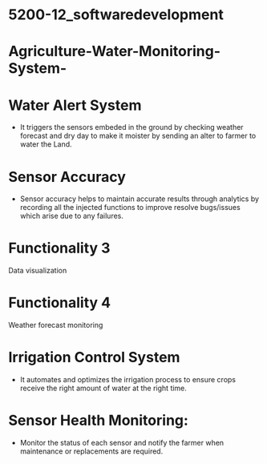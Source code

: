 # 5200-12_softwaredevelopment

# Agriculture-Water-Monitoring-System-

# Water Alert System 
- It triggers the sensors embeded in the ground by checking weather forecast and dry day to make it moister by sending an alter to farmer to water the Land. 


# Sensor Accuracy
- Sensor accuracy helps to maintain accurate results through analytics by recording all the injected functions to improve resolve bugs/issues which arise due to any failures. 

# Functionality 3 
Data visualization

# Functionality 4 
Weather forecast monitoring

# Irrigation Control System
- It automates and optimizes the irrigation process to ensure crops receive the right amount of water at the right time.  

# Sensor Health Monitoring: 
- Monitor the status of each sensor and notify the farmer when maintenance or replacements are required.
   
 
